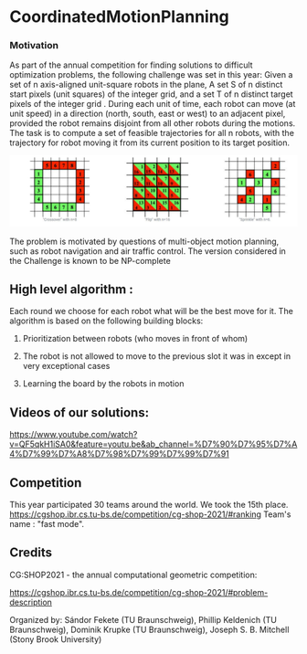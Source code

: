 # CoordinatedMotionPlanning

### Motivation
As part of the annual competition for finding solutions to difficult optimization problems, the following challenge was set in this year:
Given a set of n axis-aligned unit-square robots in the plane,
A set S of n distinct start pixels (unit squares) of the integer grid, and a set T of 
n distinct target pixels of the integer grid .
During each unit of time, each robot can move (at unit speed) in a direction (north, south, east or west) to an adjacent pixel, provided the robot remains disjoint from all other robots during the motions.
The task is to compute a set of feasible trajectories for all n robots, with the trajectory for robot moving it from its current position to its target position.

![alt text](https://github.com/ofekMula/CoordinatedMotionPlanning/blob/master/decription.jpg)


The problem is motivated by questions of multi-object motion planning, such as robot navigation and air traffic control.
The version considered in the Challenge is known to be NP-complete

## High level algorithm :

Each round we choose for each robot what will be the best move for it.
The algorithm is based on the following building blocks:

1. Prioritization between robots (who moves in front of whom)

2. The robot is not allowed to move to the previous slot it was in except in very exceptional cases

3. Learning the board by the robots in motion

## Videos of our solutions:
https://www.youtube.com/watch?v=QF5qkH1iSA0&feature=youtu.be&ab_channel=%D7%90%D7%95%D7%A4%D7%99%D7%A8%D7%98%D7%99%D7%99%D7%91

## Competition
This year participated 30 teams around the world.
We took the 15th place. https://cgshop.ibr.cs.tu-bs.de/competition/cg-shop-2021/#ranking
Team's name : "fast mode".


## Credits
CG:SHOP2021 - the annual computational geometric competition:

https://cgshop.ibr.cs.tu-bs.de/competition/cg-shop-2021/#problem-description

Organized by: Sándor Fekete (TU Braunschweig),
Phillip Keldenich (TU Braunschweig),
Dominik Krupke (TU Braunschweig),
Joseph S. B. Mitchell (Stony Brook University)

